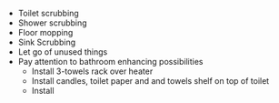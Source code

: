 - Toilet scrubbing
- Shower scrubbing
- Floor mopping
- Sink Scrubbing
- Let go of unused things
- Pay attention to bathroom enhancing possibilities
	- Install 3-towels rack over heater
	- Install candles, toilet paper and and towels shelf on top of toilet
	- Install